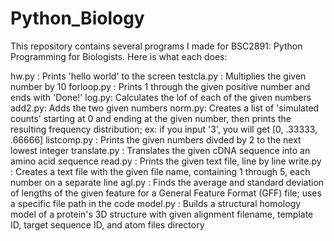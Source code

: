 # Python_Biology
This repository contains several programs I made for BSC2891: Python Programming for Biologists. Here is what each does:

hw.py : Prints 'hello world' to the screen
testcla.py : Multiplies the given number by 10
forloop.py : Prints 1 through the given positive number and ends with 'Done!'
log.py: Calculates the lof of each of the given numbers
add2.py: Adds the two given numbers
norm.py: Creates a list of 'simulated counts' starting at 0 and ending at the given number, then prints the resulting frequency distribution; ex: if you input '3', you will get [0, .33333, .66666]
listcomp.py : Prints the given numbers divded by 2 to the next lowest integer
translate.py : Translates the given cDNA sequence into an amino acid sequence
read.py : Prints the given text file, line by line
write.py : Creates a text file with the given file name, containing 1 through 5, each number on a separate line
agl.py : Finds the average and standard deviation of lengths of the given feature for a General Feature Format (GFF) file; uses a specific file path in the code
model.py : Builds a structural homology model of a protein's 3D structure with given alignment filename, template ID, target sequence ID, and atom files directory
